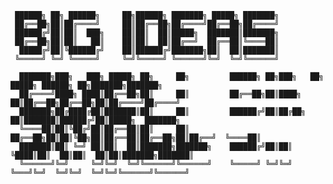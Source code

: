     ██████╗ ██╗ ██████╗     ██╗██████╗ ███████╗ █████╗ ███████╗                                            
     ██╔══██╗██║██╔════╝     ██║██╔══██╗██╔════╝██╔══██╗██╔════╝                                            
     ██████╔╝██║██║  ███╗    ██║██║  ██║█████╗  ███████║███████╗                                            
     ██╔══██╗██║██║   ██║    ██║██║  ██║██╔══╝  ██╔══██║╚════██║                                            
      █████╔╝██║╚██████╔╝    ██║██████╔╝███████╗██║  ██║███████║                                            
     ╚═════╝ ╚═╝ ╚═════╝     ╚═╝╚═════╝ ╚══════╝╚═╝  ╚═╝╚══════╝                                            
                                                                                                               
      ███████╗███╗   ███╗ █████╗ ██╗     ██╗         ██████╗ ██╗███╗   ██╗ █████╗ ██████╗ ██╗███████╗███████╗
      ██╔════╝████╗ ████║██╔══██╗██║     ██║         ██╔══██╗██║████╗  ██║██╔══██╗██╔══██╗██║██╔════╝██╔════╝
      ███████╗██╔████╔██║███████║██║     ██║         ██████╔╝██║██╔██╗ ██║███████║██████╔╝██║█████╗  ███████╗
      ╚════██║██║╚██╔╝██║██╔══██║██║     ██║         ██╔══██╗██║██║╚██╗██║██╔══██║██╔══██╗██║██╔══╝  ╚════██║
      ███████║██║ ╚═╝ ██║██║  ██║███████╗███████╗    ██████╔╝██║██║ ╚████║██║  ██║██║  ██║██║███████╗███████║
      ╚══════╝╚═╝     ╚═╝╚═╝  ╚═╝╚══════╝╚══════╝    ╚═════╝ ╚═╝╚═╝  ╚═══╝╚═╝  ╚═╝╚═╝  ╚═╝╚═╝╚══════╝╚══════╝
